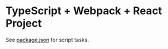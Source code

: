 TypeScript + Webpack + React Project
======
See [package.json](../blob/master/package.json) for script tasks.